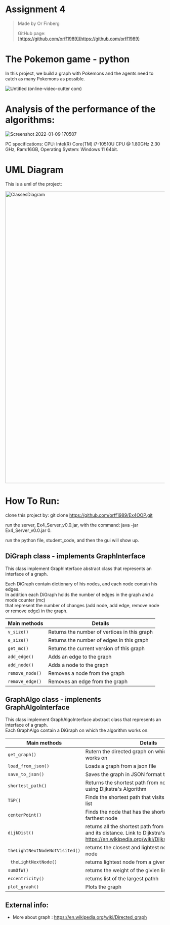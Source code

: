 # Assignment 4

> Made by Or Finberg
>
> GitHub page:  
> [https://github.com/orff1989](https://github.com/orff1989)


# The Pokemon game - python
In this project, we build a graph with Pokemons and the agents need to catch as many Pokemons as possible.

![Untitled (online-video-cutter com)](https://user-images.githubusercontent.com/43110158/148688078-c527a64c-09cc-4ba8-a695-998b9a3b0708.gif)


# Analysis of the performance of the algorithms:

![Screenshot 2022-01-09 170507](https://user-images.githubusercontent.com/43110158/148688071-f9e9c748-999f-4772-ade1-e70914732480.png)



PC specifications: CPU: Intel(R) Core(TM) i7-10510U CPU @ 1.80GHz 2.30 GHz, Ram:16GB, Operating System: Windows 11 64bit.

# UML Diagram

This is a uml of the project:

<img width="919" alt="ClassesDiagram" src="https://user-images.githubusercontent.com/43110158/148688151-84edd0ee-c199-4e48-8552-9b3f74fd8e55.png">


# How To Run:
clone this project by: git clone https://github.com/orff1989/Ex4OOP.git

run the server, Ex4_Server_v0.0.jar, with the command: java -jar Ex4_Server_v0.0.jar 0.

run the python file, student_code, and then the gui will show up.


## DiGraph class - implements GraphInterface

This class implement GraphInterface abstract class that represents an interface of a graph.

Each DiGraph contain dictionary of his nodes, and each node contain his edges.\
In addition each DiGraph holds the number of edges in the graph and a mode counter (mc)\
that represent the number of changes (add node, add edge, remove node or remove edge) in the graph.


| **Main methods**      |    **Details**        |
|-----------------|-----------------------|
| `v_size()` | Returns the number of vertices in this graph |
| `e_size()` | Returns the number of edges in this graph |
| `get_mc()` | Returns the current version of this graph |
| `add_edge()` | Adds an edge to the graph |
| `add_node()` | Adds a node to the graph |
| `remove_node()` | Removes a node from the graph |
| `remove_edge()` | Removes an edge from the graph |



## GraphAlgo class - implenents GraphAlgoInterface
This class implement GraphAlgoInterface abstract class that represents an interface of a graph.\
Each GraphAlgo contain a DiGraph on which the algorithm works on.


| **Main methods**      |    **Details**        |
|-----------------|-----------------------|
| `get_graph()` | Rutern the directed graph on which the algorithm works on |
| `load_from_json()` | Loads a graph from a json file |
| `save_to_json()` | Saves the graph in JSON format to a file |
| `shortest_path()` | Returns the shortest path from node id1 to node id2 using Dijkstra's Algorithm |
| `TSP()` | Finds the shortest path that visits all the nodes in the list |
| `centerPoint()` |   Finds the node that has the shortest distance to it's farthest node |
| `dijkDist()` |  returns all the shortest path from the given source and its distance. Link to Dijkstra's algorithm- https://en.wikipedia.org/wiki/Dijkstra%27s_algorithm |
| `theLightNextNodeNotVisited()` | returns the closest and lightest node from a given node |
| ` theLightNextNode()` | returns lightest node from a given node |
| `sumOfW()` | returns the weight of the givien list |
| `eccentricity()` |  returns list of the largest pathh |
| `plot_graph()` | Plots the graph |

## External info:
- More about graph : https://en.wikipedia.org/wiki/Directed_graph


